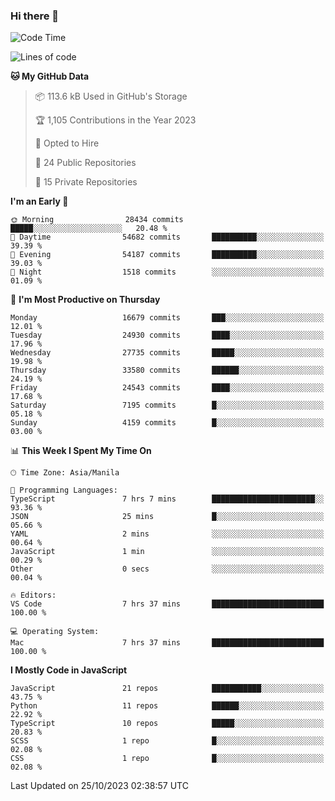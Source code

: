 ### Hi there 👋

<!--START_SECTION:waka-->
![Code Time](http://img.shields.io/badge/Code%20Time-425%20hrs%2057%20mins-blue)

![Lines of code](https://img.shields.io/badge/From%20Hello%20World%20I%27ve%20Written-59.4%20million%20lines%20of%20code-blue)

**🐱 My GitHub Data** 

> 📦 113.6 kB Used in GitHub's Storage 
 > 
> 🏆 1,105 Contributions in the Year 2023
 > 
> 💼 Opted to Hire
 > 
> 📜 24 Public Repositories 
 > 
> 🔑 15 Private Repositories 
 > 
**I'm an Early 🐤** 

```text
🌞 Morning                28434 commits       █████░░░░░░░░░░░░░░░░░░░░   20.48 % 
🌆 Daytime                54682 commits       ██████████░░░░░░░░░░░░░░░   39.39 % 
🌃 Evening                54187 commits       ██████████░░░░░░░░░░░░░░░   39.03 % 
🌙 Night                  1518 commits        ░░░░░░░░░░░░░░░░░░░░░░░░░   01.09 % 
```
📅 **I'm Most Productive on Thursday** 

```text
Monday                   16679 commits       ███░░░░░░░░░░░░░░░░░░░░░░   12.01 % 
Tuesday                  24930 commits       ████░░░░░░░░░░░░░░░░░░░░░   17.96 % 
Wednesday                27735 commits       █████░░░░░░░░░░░░░░░░░░░░   19.98 % 
Thursday                 33580 commits       ██████░░░░░░░░░░░░░░░░░░░   24.19 % 
Friday                   24543 commits       ████░░░░░░░░░░░░░░░░░░░░░   17.68 % 
Saturday                 7195 commits        █░░░░░░░░░░░░░░░░░░░░░░░░   05.18 % 
Sunday                   4159 commits        █░░░░░░░░░░░░░░░░░░░░░░░░   03.00 % 
```


📊 **This Week I Spent My Time On** 

```text
🕑︎ Time Zone: Asia/Manila

💬 Programming Languages: 
TypeScript               7 hrs 7 mins        ███████████████████████░░   93.36 % 
JSON                     25 mins             █░░░░░░░░░░░░░░░░░░░░░░░░   05.66 % 
YAML                     2 mins              ░░░░░░░░░░░░░░░░░░░░░░░░░   00.64 % 
JavaScript               1 min               ░░░░░░░░░░░░░░░░░░░░░░░░░   00.29 % 
Other                    0 secs              ░░░░░░░░░░░░░░░░░░░░░░░░░   00.04 % 

🔥 Editors: 
VS Code                  7 hrs 37 mins       █████████████████████████   100.00 % 

💻 Operating System: 
Mac                      7 hrs 37 mins       █████████████████████████   100.00 % 
```

**I Mostly Code in JavaScript** 

```text
JavaScript               21 repos            ███████████░░░░░░░░░░░░░░   43.75 % 
Python                   11 repos            ██████░░░░░░░░░░░░░░░░░░░   22.92 % 
TypeScript               10 repos            █████░░░░░░░░░░░░░░░░░░░░   20.83 % 
SCSS                     1 repo              █░░░░░░░░░░░░░░░░░░░░░░░░   02.08 % 
CSS                      1 repo              █░░░░░░░░░░░░░░░░░░░░░░░░   02.08 % 
```




 Last Updated on 25/10/2023 02:38:57 UTC
<!--END_SECTION:waka-->
